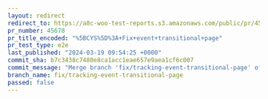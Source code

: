 ```yaml
---
layout: redirect
redirect_to: https://a8c-woo-test-reports.s3.amazonaws.com/public/pr/45678/e2e/index.html
pr_number: 45678
pr_title_encoded: "%5BCYS%5D%3A+Fix+event+transitional+page"
pr_test_type: e2e
last_published: "2024-03-19 09:54:25 +0000"
commit_sha: b7c3438c7480e8ca1acc1eae657e9aea1cf6c007
commit_message: "Merge branch 'fix/tracking-event-transitional-page' of github.com:woo…"
branch_name: fix/tracking-event-transitional-page
passed: false
---
```

